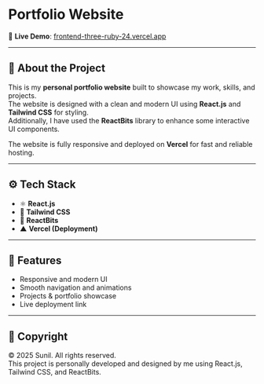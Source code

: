 # Portfolio Website

🚀 **Live Demo**: [frontend-three-ruby-24.vercel.app](https://frontend-three-ruby-24.vercel.app)

---

## 📌 About the Project  
This is my **personal portfolio website** built to showcase my work, skills, and projects.  
The website is designed with a clean and modern UI using **React.js** and **Tailwind CSS** for styling.  
Additionally, I have used the **ReactBits** library to enhance some interactive UI components.  

The website is fully responsive and deployed on **Vercel** for fast and reliable hosting.  

---

## ⚙️ Tech Stack  
- ⚛️ **React.js**  
- 🎨 **Tailwind CSS**  
- 🧩 **ReactBits**  
- ▲ **Vercel (Deployment)**  

---

## 📄 Features  
- Responsive and modern UI  
- Smooth navigation and animations  
- Projects & portfolio showcase  
- Live deployment link  

---

## 📝 Copyright  
© 2025 Sunil. All rights reserved.  
This project is personally developed and designed by me using React.js, Tailwind CSS, and ReactBits.  

